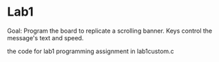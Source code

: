 # Lab1
Goal: Program the board to replicate a scrolling banner.
Keys control the message's text and speed.

the code for lab1 programming assignment in lab1custom.c

